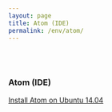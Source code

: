 ```yaml
---
layout: page
title: Atom (IDE)
permalink: /env/atom/
---
```


<br/><br/>

### Atom (IDE)

[Install Atom on Ubuntu 14.04](/env/atom/install-atom-on-ubuntu-14-04/)  
